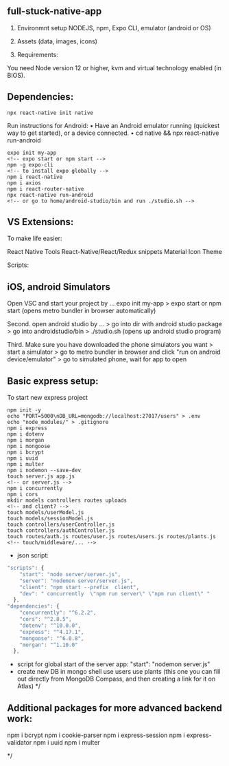 ## full-stuck-native-app

1. Environmnt setup
   NODEJS, npm, Expo CLI, emulator (android or OS)

2. Assets
   (data, images, icons)

3. Requirements:

You need Node version 12 or higher, kvm and virtual technology enabled (in BIOS).

## Dependencies:

```
npx react-native init native
```

Run instructions for Android:
• Have an Android emulator running (quickest way to get started), or a device connected.
• cd native && npx react-native run-android

```
expo init my-app
<!-- expo start or npm start -->
npm -g expo-cli
<!-- to install expo globally -->
npm i react-native
npm i axios
npm i react-router-native
npx react-native run-android
<!-- or go to home/android-studio/bin and run ./studio.sh -->
```

## VS Extensions:

To make life easier:

React Native Tools
React-Native/React/Redux snippets
Material Icon Theme

Scripts:

<!-- expo deploy -->

## iOS, android Simulators

Open VSC and start your project by ... expo init my-app > expo start or npm start (opens metro bundler in browser automatically)

Second. open android studio by ... > go into dir with android studio package > go into androidstudio/bin > ./studio.sh (opens up android studio program)

Third. Make sure you have downloaded the phone simulators you want > start a simulator > go to metro bundler in browser and click "run on android device/emulator" > go to simulated phone, wait for app to open

## Basic express setup:

To start new express project

```
npm init -y
echo "PORT=5000\nDB_URL=mongodb://localhost:27017/users" > .env
echo "node_modules/" > .gitignore
npm i express
npm i dotenv
npm i morgan
npm i mongoose
npm i bcrypt
npm i uuid
npm i multer
npm i nodemon --save-dev
touch server.js app.js
<!-- or server.js -->
npm i concurrently
npm i cors
mkdir models controllers routes uploads
<!-- and client? -->
touch models/userModel.js
touch models/sessionModel.js
touch controllers/userController.js
touch controllers/authController.js
touch routes/auth.js routes/user.js routes/users.js routes/plants.js
<!-- touch/middleware/... -->
```

- json script:

```javascript
"scripts": {
    "start": "node server/server.js",
    "server": "nodemon server/server.js",
    "client": "npm start --prefix  client",
    "dev": " concurrently  \"npm run server\" \"npm run client\" "
  },
"dependencies": {
    "concurrently": "^6.2.2",
    "cors": "^2.8.5",
    "dotenv": "^10.0.0",
    "express": "^4.17.1",
    "mongoose": "^6.0.8",
    "morgan": "^1.10.0"
  },
```

- script for global start of the server app:
  "start": "nodemon server.js"
- create new DB in mongo shell
  use users
  use plants (this one you can fill out directly from MongoDB Compass, and then creating a link for it on Atlas)
  \*/

## Additional packages for more advanced backend work:

npm i bcrypt
npm i cookie-parser
npm i express-session
npm i express-validator
npm i uuid
npm i multer

\*/
